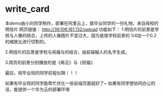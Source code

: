 # write_card
本demo由小刘同学制作，部署在阿里云上，致毕业同学的一份礼物，来自母校的明信片
网页链接：
http://39.106.161.132/upload
功能如下：
1.明信片的前景是学校与人像的结合，上传的人像图片不宜过大，因为是按学校前景的
   1/4加一个0.2的缩放比进行切割的。

2.明信片的后景是学校与祝福与的结合，由前端输入的名字生成。

3.网页的前景分别播放的是《再见》与《祝福》

最后，祝毕业班的同学前程似锦！！！

如果有毕业班的同学能帮忙优化一些前端页面就好了~
如果有同学想协同办公的话，能提供一个华为云的部署环境
